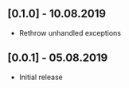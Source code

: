 ## [0.1.0] - 10.08.2019

* Rethrow unhandled exceptions 

## [0.0.1] - 05.08.2019

* Initial release 

